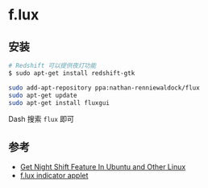 # f.lux

## 安装

```bash
# Redshift 可以提供夜灯功能
$ sudo apt-get install redshift-gtk
```

```bash
sudo add-apt-repository ppa:nathan-renniewaldock/flux
sudo apt-get update
sudo apt-get install fluxgui
```

Dash 搜索 `flux` 即可

## 参考

* [Get Night Shift Feature In Ubuntu and Other Linux](https://itsfoss.com/night-shift-flux-ubuntu-linux/)
* [f.lux indicator applet](https://github.com/xflux-gui/fluxgui)